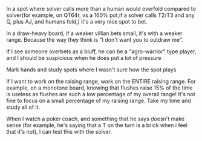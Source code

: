 
In a spot where solver calls more than a human would overfold compared to solver(for example, on QT64r, vs a 160% pot,if a solver calls T2/T3 and any Q, plus AJ, and humans fold,) it's a very nice spot to bet.

In a draw-heavy board, if a weaker villian bets small, it's with a weaker range. Because the way they think is "I don't want you to outdraw me".

If I see someone overbets as a bluff, he can be a "agro-warrior" type player, and I should be suspicious when he does put a lot of pressure

Mark hands and study spots where I wasn't sure how the spot plays

If I want to work on the raising range, work on the ENTIRE raising range. For example, on a monotone board, knowing that flushes raise 15% of the time is useless as flushes are such a low percentage of my overall range! It's not fine to focus on a small percentage of my raising range. Take my time and study all of it.

When I watch a poker coach, and something that he says doesn't make sense (for example, he's saying that a T on the turn is a brick when i feel that it's not), I can test this with the solver.
